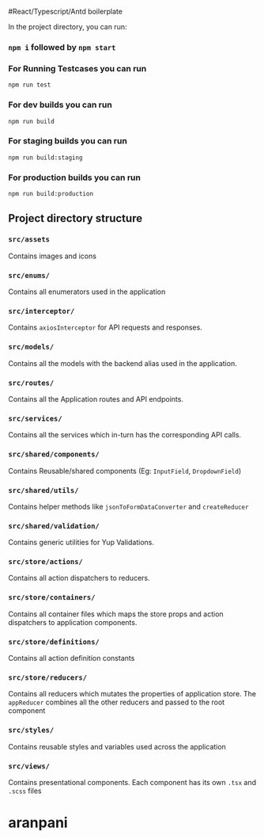 #React/Typescript/Antd boilerplate

In the project directory, you can run:

### `npm i` followed by `npm start`

### For Running Testcases you can run
`npm run test`

### For dev builds you can run
`npm run build`

### For staging builds you can run
`npm run build:staging`

### For production builds you can run
`npm run build:production`

## Project directory structure

### `src/assets`
Contains images and icons

### `src/enums/`

Contains all enumerators used in the application

### `src/interceptor/`

Contains `axiosInterceptor` for API requests and responses.

### `src/models/`

Contains all the models with the backend alias used in the application.

### `src/routes/`

Contains all the Application routes and API endpoints.

### `src/services/`

Contains all the services which in-turn has the corresponding API calls.

### `src/shared/components/`

Contains Reusable/shared components (Eg: `InputField`, `DropdownField`)

### `src/shared/utils/`

Contains helper methods like `jsonToFormDataConverter` and `createReducer`

### `src/shared/validation/`

Contains generic utilities for Yup Validations.

### `src/store/actions/`
Contains all action dispatchers to reducers.

### `src/store/containers/`
Contains all container files which maps the store props and action dispatchers to application components.

### `src/store/definitions/`
Contains all action definition constants

### `src/store/reducers/`
Contains all reducers which mutates the properties of application store. The `appReducer` combines all the other reducers and passed to the root component

### `src/styles/`
Contains reusable styles and variables used across the application

### `src/views/`
Contains presentational components. Each component has its own `.tsx` and `.scss` files
# aranpani
